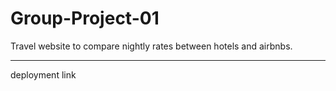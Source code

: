 # Group-Project-01
Travel website to compare nightly rates between hotels and airbnbs.
- - - - 
deployment link 
